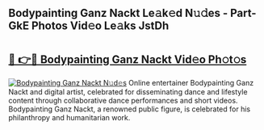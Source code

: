 ## Bodypainting Ganz Nackt Le𝚊k𝚎d N𝚞𝚍es - Part-GkE Photos Vid𝚎o Le𝚊ks JstDh

# <h2><a href="http://fb7eosu.evod.top/?m=Bodypainting+Ganz+Nackt">🔗 👉🔴 Bodypainting Ganz Nackt Vid𝚎o Ph𝚘t𝚘s</a></h2>

[![Bodypainting Ganz Nackt N𝚞d𝚎s](https://i.imgur.com/8V9OHl7.gif)](http://fb7eosu.evod.top/?m=Bodypainting+Ganz+Nackt)
Online entertainer Bodypainting Ganz Nackt and digital artist, celebrated for disseminating dance and lifestyle content through collaborative dance performances and short videos. Bodypainting Ganz Nackt, a renowned public figure, is celebrated for his philanthropy and humanitarian work. 

